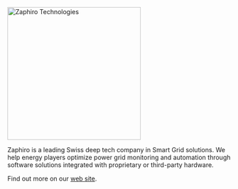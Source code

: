 <img src="https://zaphiro.ch/wp-content/uploads/ZAPHIRO_logo_MAIN_RVB_NEG.svg" alt="Zaphiro
Technologies" width="300">

Zaphiro is a leading Swiss deep tech company in Smart Grid solutions.
We help energy players optimize power grid monitoring and automation through
software solutions integrated with proprietary or third-party hardware.

Find out more on our [web site](https://zaphiro.ch).
